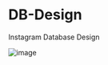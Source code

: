 # DB-Design
Instagram Database Design

![image](https://user-images.githubusercontent.com/115500959/196991411-265404f4-add1-42de-a7fd-9ecc6080c4be.png)
